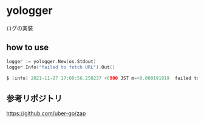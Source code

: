 # yologger
ログの実装

## how to use

```go
logger := yologger.New(os.Stdout)
logger.Info("failed to fetch URL").Out()

$ [info] 2021-11-27 17:00:56.250237 +0900 JST m=+0.000191919  failed to fetch URL
```

## 参考リポジトリ
https://github.com/uber-go/zap
